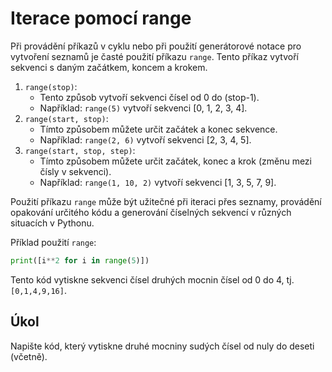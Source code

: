 # Iterace pomocí range

Při provádění příkazů v cyklu nebo při použití generátorové notace pro vytvoření seznamů je časté použití příkazu `range`. Tento příkaz vytvoří sekvenci s daným začátkem, koncem a krokem. 

1. `range(stop)`:
   - Tento způsob vytvoří sekvenci čísel od 0 do (stop-1).
   - Například: `range(5)` vytvoří sekvenci [0, 1, 2, 3, 4].
2. `range(start, stop)`:
   - Tímto způsobem můžete určit začátek a konec sekvence.
   - Například: `range(2, 6)` vytvoří sekvenci [2, 3, 4, 5].
3. `range(start, stop, step)`:
   - Tímto způsobem můžete určit začátek, konec a krok (změnu mezi čísly v sekvenci).
   - Například: `range(1, 10, 2)` vytvoří sekvenci [1, 3, 5, 7, 9].

Použití příkazu `range` může být užitečné při iteraci přes seznamy, provádění opakování určitého kódu a generování číselných sekvencí v různých situacích v Pythonu.

Příklad použití `range`:

```python
print([i**2 for i in range(5)])
```

Tento kód vytiskne sekvenci čísel druhých mocnin čísel od 0 do 4, tj. `[0,1,4,9,16]`.

## Úkol

Napište kód, který vytiskne druhé mocniny sudých čísel od nuly do deseti (včetně).
